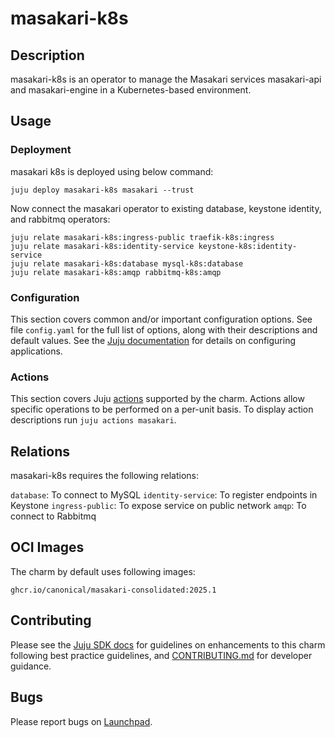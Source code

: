 # masakari-k8s

## Description

masakari-k8s is an operator to manage the Masakari services masakari-api and
masakari-engine in a Kubernetes-based environment.

## Usage

### Deployment

masakari k8s is deployed using below command:

    juju deploy masakari-k8s masakari --trust

Now connect the masakari operator to existing database, keystone identity,
and rabbitmq operators:

    juju relate masakari-k8s:ingress-public traefik-k8s:ingress
    juju relate masakari-k8s:identity-service keystone-k8s:identity-service
    juju relate masakari-k8s:database mysql-k8s:database
    juju relate masakari-k8s:amqp rabbitmq-k8s:amqp

### Configuration

This section covers common and/or important configuration options. See file
`config.yaml` for the full list of options, along with their descriptions and
default values. See the [Juju documentation][juju-docs-config-apps] for details
on configuring applications.

### Actions

This section covers Juju [actions][juju-docs-actions] supported by the charm.
Actions allow specific operations to be performed on a per-unit basis. To
display action descriptions run `juju actions masakari`.

## Relations

masakari-k8s requires the following relations:

`database`: To connect to MySQL
`identity-service`: To register endpoints in Keystone
`ingress-public`: To expose service on public network
`amqp`: To connect to Rabbitmq

## OCI Images

The charm by default uses following images:

    ghcr.io/canonical/masakari-consolidated:2025.1

## Contributing

Please see the [Juju SDK docs](https://juju.is/docs/sdk) for guidelines
on enhancements to this charm following best practice guidelines, and
[CONTRIBUTING.md](contributors-guide) for developer guidance.

## Bugs

Please report bugs on [Launchpad][lp-bugs-charm-masakari-k8s].

<!-- LINKS -->

[contributors-guide]: https://opendev.org/openstack/charm-masakari-k8s/src/branch/main/CONTRIBUTING.md
[juju-docs-actions]: https://jaas.ai/docs/actions
[juju-docs-config-apps]: https://juju.is/docs/configuring-applications
[lp-bugs-charm-masakari-k8s]: https://bugs.launchpad.net/sunbeam-charms/+filebug
